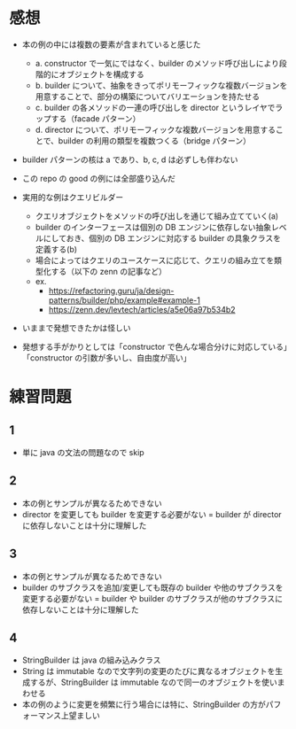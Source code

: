 # 感想

- 本の例の中には複数の要素が含まれていると感じた
  - a. constructor で一気にではなく、builder のメソッド呼び出しにより段階的にオブジェクトを構成する
  - b. builder について、抽象をきってポリモーフィックな複数バージョンを用意することで、部分の構築についてバリエーションを持たせる
  - c. builder の各メソッドの一連の呼び出しを director というレイヤでラップする（facade パターン）
  - d. director について、ポリモーフィックな複数バージョンを用意することで、builder の利用の類型を複数つくる（bridge パターン）
- builder パターンの核は a であり、b, c, d は必ずしも伴わない
- この repo の good の例には全部盛り込んだ
- 実用的な例はクエリビルダー

  - クエリオブジェクトをメソッドの呼び出しを通じて組み立てていく(a)
  - builder のインターフェースは個別の DB エンジンに依存しない抽象レベルにしておき、個別の DB エンジンに対応する builder の具象クラスを定義する(b)
  - 場合によってはクエリのユースケースに応じて、クエリの組み立てを類型化する（以下の zenn の記事など）
  - ex.
    - https://refactoring.guru/ja/design-patterns/builder/php/example#example-1
    - https://zenn.dev/levtech/articles/a5e06a97b534b2

- いままで発想できたかは怪しい
- 発想する手がかりとしては「constructor で色んな場合分けに対応している」「constructor の引数が多いし、自由度が高い」

# 練習問題

## 1

- 単に java の文法の問題なので skip

## 2

- 本の例とサンプルが異なるためできない
- director を変更しても builder を変更する必要がない = builder が director に依存しないことは十分に理解した

## 3

- 本の例とサンプルが異なるためできない
- builder のサブクラスを追加/変更しても既存の builder や他のサブクラスを変更する必要がない = builder や builder のサブクラスが他のサブクラスに依存しないことは十分に理解した

## 4

- StringBuilder は java の組み込みクラス
- String は immutable なので文字列の変更のたびに異なるオブジェクトを生成するが、StringBuilder は immutable なので同一のオブジェクトを使いまわせる
- 本の例のように変更を頻繁に行う場合には特に、StringBuilder の方がパフォーマンス上望ましい
